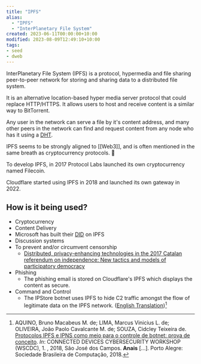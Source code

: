 ```yaml
---
title: "IPFS"
alias:
  - "IPFS"
  - "InterPlanetary File System"
created: 2023-06-11T00:00:00+10:00
modified: 2023-08-09T12:49:10+10:00
tags:
- seed
- dweb
---
```


InterPlanetary File System (IPFS) is a protocol, hypermedia and file sharing peer-to-peer network for storing and sharing data to a distributed file system.

It is an alternative location-based hyper media server protocol that could replace HTTP/HTTPS. It allows users to host and receive content is a similar way to BitTorrent.

Any user in the network can serve a file by it's content address, and many other peers in the network can find and request content from any node who has it using a [DHT](dht.md).

IPFS seems to be strongly aligned to [[Web3]], and is often mentioned in the same breath as cryptocurrency protocols. 🚨

To develop IPFS, in 2017 Protocol Labs launched its own cryptocurrency named Filecoin.

Cloudflare started using IPFS in 2018 and launched its own gateway in 2022.

## How is it being used?

- Cryptocurrency
- Content Delivery
- Microsoft has built their [DID](did.md) on IPFS
- Discussion systems
- To prevent and/or circumvent censorship
	- [Distributed, privacy-enhancing technologies in the 2017 Catalan referendum on independence: New tactics and models of participatory democracy](https://firstmonday.org/ojs/index.php/fm/article/view/9402/7692)
- Phishing
	- The phishing email is stored on Cloudflare's IPFS which displays the content as secure.
- Command and Control
	- The IPStore botnet uses IPFS to hide C2 traffic amongst the flow of legitimate data on the IPFS network. ([English Translation](attachements/IPFS-and-IPNS-protocols-as-a-means-of-botnet-control-proof-of-concept.pdf))[^1]

[^1]: AQUINO, Bruno Macabeus M. de; LIMA, Marcus Vinicius L. de; OLIVEIRA, João Paolo Cavalcante M. de; SOUZA, Cidcley Teixeira de. [Protocolos IPFS e IPNS como meio para o controle de botnet: prova de conceito](https://sol.sbc.org.br/index.php/wscdc/article/view/2400). _In_: CONNECTED DEVICES CYBERSECURITY WORKSHOP (WSCDC), 1. , 2018, São José dos Campos. **Anais** [...]. Porto Alegre: Sociedade Brasileira de Computação, 2018.
